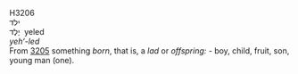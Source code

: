 <body>
  <p>H3206<br>  ילד  <br> יֶלֶד  ‎  yeled  <br><i>yeh‘-led </i><br>From <a href="h3205.htm">3205</a>  something <i>born</i>, that is, a <i>lad</i> or <i>offspring: - </i>boy, child, fruit, son, young man (one).<br></p>
 </body>
